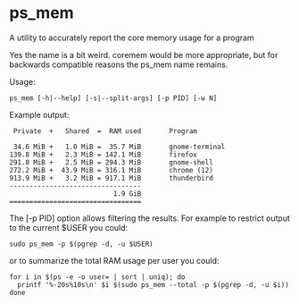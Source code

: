 ps_mem
======

A utility to accurately report the core memory usage for a program

Yes the name is a bit weird. coremem would be more appropriate,
but for backwards compatible reasons the ps_mem name remains.

Usage:

```
ps_mem [-h|--help] [-s|--split-args] [-p PID] [-w N]
```

Example output:

```
 Private  +   Shared  =  RAM used       Program

 34.6 MiB +   1.0 MiB =  35.7 MiB       gnome-terminal
139.8 MiB +   2.3 MiB = 142.1 MiB       firefox
291.8 MiB +   2.5 MiB = 294.3 MiB       gnome-shell
272.2 MiB +  43.9 MiB = 316.1 MiB       chrome (12)
913.9 MiB +   3.2 MiB = 917.1 MiB       thunderbird
---------------------------------
                          1.9 GiB
=================================
```

The [-p PID] option allows filtering the results.
For example to restrict output to the current $USER you could:

```
sudo ps_mem -p $(pgrep -d, -u $USER)
```

or to summarize the total RAM usage per user you could:

```
for i in $(ps -e -o user= | sort | uniq); do
  printf '%-20s%10s\n' $i $(sudo ps_mem --total -p $(pgrep -d, -u $i))
done
```
